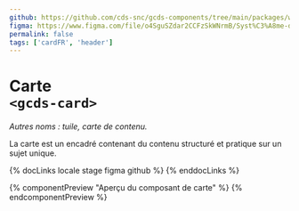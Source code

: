 ```yaml
---
github: https://github.com/cds-snc/gcds-components/tree/main/packages/web/src/components/gcds-card
figma: https://www.figma.com/file/o4SguSZdar2CCFzSkWNrmB/Syst%C3%A8me-de-design-GC?type=design&node-id=48-3396&mode=design&t=1DaL24vHpjRRfHHm-0
permalink: false
tags: ['cardFR', 'header']
---
```


# Carte <br>`<gcds-card>`

_Autres noms : tuile, carte de contenu._

La carte est un encadré contenant du contenu structuré et pratique sur un sujet unique.

{% docLinks locale stage figma github %}
{% enddocLinks %}

{% componentPreview "Aperçu du composant de carte" %}
<gcds-card card-title="Titre de la carte" badge="Balise" description="Description destinée à accompagner le titre." href="#">
</gcds-card>
{% endcomponentPreview %}
